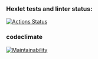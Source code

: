 ### Hexlet tests and linter status:
[![Actions Status](https://github.com/alexoleshk/python-project-lvl1/workflows/hexlet-check/badge.svg)](https://github.com/alexoleshk/python-project-lvl1/actions)
### codeclimate
[![Maintainability](https://api.codeclimate.com/v1/badges/a99a88d28ad37a79dbf6/maintainability)](https://codeclimate.com/github/codeclimate/codeclimate/maintainability)